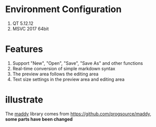 # Environment Configuration
1. QT 5.12.12
2. MSVC 2017 64bit

# Features
1. Support "New", "Open", "Save", "Save As" and other functions
1. Real-time conversion of simple markdown syntax
2. The preview area follows the editing area
3. Text size settings in the preview area and editing area

# illustrate
The [maddy](https://github.com/progsource/maddy) library comes from https://github.com/progsource/maddy, **some parts have been changed**
